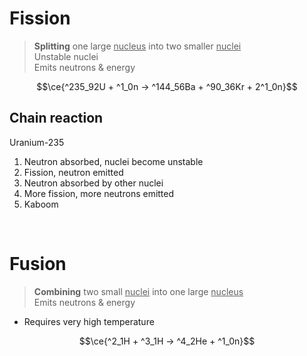 # Fission

> **Splitting** one large <u>nucleus</u> into two smaller <u>nuclei</u> \
> Unstable nuclei \
> Emits neutrons & energy

$$\ce{^235_92U + ^1_0n -> ^144_56Ba + ^90_36Kr + 2^1_0n}$$

## Chain reaction

Uranium-235

1. Neutron absorbed, nuclei become unstable
2. Fission, neutron emitted
3. Neutron absorbed by other nuclei
4. More fission, more neutrons emitted
5. Kaboom

<br>

# Fusion

> **Combining** two small <u>nuclei</u> into one large <u>nucleus</u> \
> Emits neutrons & energy

-   Requires very high temperature

$$\ce{^2_1H + ^3_1H -> ^4_2He + ^1_0n}$$

